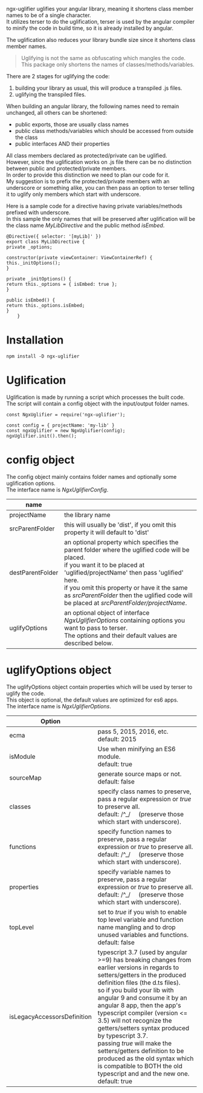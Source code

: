 ngx-uglifier uglifies your angular library, meaning it shortens class member names to be of a single character.<br/>
It utilizes terser to do the uglification, terser is used by the angular compiler
to minify the code in build time, so it is already installed by angular.<br/>

The uglification also reduces your library bundle size since it shortens class member names.<br/>

>Uglifying is not the same as obfuscating which mangles the code.<br/>
>This package only shortens the names of classes/methods/variables.

There are 2 stages for uglifying the code:
1. building your library as usual, this will produce a transpiled .js files.
2. uglifying the transpiled files.

When building an angular library, the following names need to remain unchanged, all others can be shortened:
* public exports, those are usually class names
* public class methods/variables which should be accessed from outside the class
* public interfaces AND their properties

All class members declared as protected/private can be uglified.<br/>
However, since the uglification works on .js file there can be no distinction between public and protected/private members.<br/>
In order to provide this distinction we need to plan our code for it.<br/>
My suggestion is to prefix the protected/private members with an underscore or something alike, you can then pass an option
to terser telling it to uglify only members which start with underscore.<br/>

Here is a sample code for a directive having private variables/methods prefixed with underscore.<br/>
In this sample the only names that will be preserved after uglification will be the class name *MyLibDirective* and the public method *isEmbed*.

```angular2html
@Directive({ selector: '[myLib]' })
export class MyLibDirective {
private _options;

constructor(private viewContainer: ViewContainerRef) {
this._initOptions();
}

private _initOptions() {
return this._options = { isEmbed: true };
}

public isEmbed() {
return this._options.isEmbed;
}
    }
```

# Installation

```angular2html
npm install -D ngx-uglifier
```

# Uglification

Uglification is made by running a script which processes the built code.<br/>
The script will contain a config object with the input/output folder names.

```angular2html
const NgxUglifier = require('ngx-uglifier');

const config = { projectName: 'my-lib' }
const ngxUglifier = new NgxUglifier(config);
ngxUglifier.init().then();
```

# config object

The config object mainly contains folder names and optionally some uglification options.<br/>
The interface name is *NgxUglifierConfig*.

| name        |               | 
|------------- |:-------------|
| projectName | the library name |
| srcParentFolder | this will usually be 'dist', if you omit this property it will default to 'dist' |
| destParentFolder | an optional property which specifies the parent folder where the uglified code will be placed.<br/>if you want it to be placed at 'uglified/projectName' then pass 'uglified' here.<br/>if you omit this property or have it the same as *srcParentFolder* then the uglified code will be placed at *srcParentFolder/projectName*. |
| uglifyOptions | an optional object of interface *NgxUglifierOptions* containing options you want to pass to terser.<br/>The options and their default values are described below. |

# uglifyOptions object

The uglifyOptions object contain properties which will be used by terser to uglify the code.<br/>
This object is optional, the default values are optimized for es6 apps.<br/>
The interface name is *NgxUglifierOptions*.

| Option        |               | 
|------------- |:-------------|
| ecma | pass 5, 2015, 2016, etc.<br/>default: 2015 |
| isModule | Use when minifying an ES6 module.<br/>default: true |
| sourceMap | generate source maps or not. <br/>default: false |
| classes | specify class names to preserve, pass a regular expression or *true* to preserve all.<br/>default: /^_/&nbsp;&nbsp;&nbsp;&nbsp;&nbsp;(preserve those which start with underscore).|
| functions | specify function names to preserve, pass a regular expression or *true* to preserve all.<br/>default: /^_/&nbsp;&nbsp;&nbsp;&nbsp;&nbsp;(preserve those which start with underscore).|
| properties | specify variable names to preserve, pass a regular expression or *true* to preserve all.<br/>default: /^_/&nbsp;&nbsp;&nbsp;&nbsp;&nbsp;(preserve those which start with underscore).|
| topLevel | set to *true* if you wish to enable top level variable and function name mangling and to drop unused variables and functions.<br/>default: false |
| isLegacyAccessorsDefinition | typescript 3.7 (used by angular >=9) has breaking changes from earlier versions in regards to setters/getters in the produced definition files (the d.ts files).<br/>so if you build your lib with angular 9 and consume it by an angular 8 app, then the app's typescript compiler (version <= 3.5) will not recognize the getters/setters syntax produced by typescript 3.7.<br/>passing *true* will make the setters/getters definition to be produced as the old syntax which is compatible to BOTH the old typescript and and the new one.<br/>default: true |

